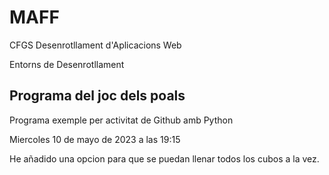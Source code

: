 # MAFF

CFGS Desenrotllament d'Aplicacions Web

Entorns de Desenrotllament

## Programa del joc dels poals

Programa exemple per activitat de Github amb Python

Miercoles 10 de mayo de 2023 a las 19:15 

He añadido una opcion para que se puedan llenar todos los cubos a la vez.